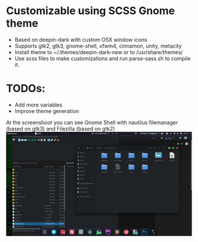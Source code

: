 # Customizable using SCSS Gnome theme

+ Based on deepin-dark with custom OSX window icons
+ Supports gtk2, gtk3, gnome-shell, xfwm4, cinnamon, unity, metacity
+ Install theme to ~/.themes/deepin-dark-new or to /usr/share/themes/ 
+ Use scss files to make customizations and run parse-sass.sh to compile it.

# TODOs:

+ Add more variables
+ Improve theme generation

At the screenshoot you can see Gnome Shell with nautilus filemanager (based on gtk3) and Filezilla (based on gtk2)
![Alt text](/Screenshoots/screenshot-1.png?raw=true "Screenshoot with filemanager (gtk3) and Filezilla (gtk2)")
